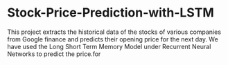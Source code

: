# Stock-Price-Prediction-with-LSTM
This project extracts the historical data of the stocks of various companies from Google finance and predicts their opening price for the next day. We have used the Long Short Term Memory Model under Recurrent Neural Networks to predict the price.for 
